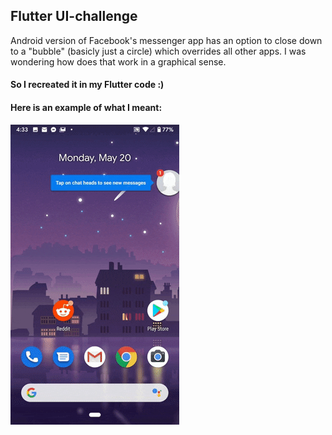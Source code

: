 ## Flutter UI-challenge

Android version of Facebook's messenger app has an option to close down to a "bubble" (basicly just a circle) which overrides all other apps. I was wondering how does that work in a graphical sense.

#### So I recreated it in my Flutter code :)


#### Here is an example of what I meant:

![Example.gif](https://github.com/FranMaric/Messenger-Bubble-UI/blob/master/example.gif?raw=true)

